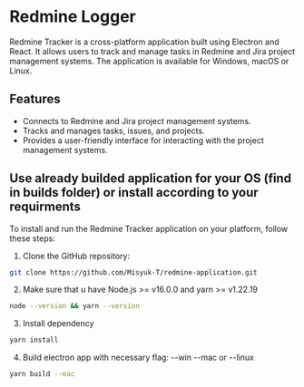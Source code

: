 # Redmine Logger

Redmine Tracker is a cross-platform application built using Electron and React. It allows users to track
and manage tasks in Redmine and Jira project management systems.
The application is available for Windows, macOS or Linux.

## Features

- Connects to Redmine and Jira project management systems.
- Tracks and manages tasks, issues, and projects.
- Provides a user-friendly interface for interacting with the project management systems.

## Use already builded application for your OS (find in builds folder) or install according to your requirments

To install and run the Redmine Tracker application on your platform, follow these steps:

1. Clone the GitHub repository:

```bash
git clone https://github.com/Misyuk-T/redmine-application.git
```

2. Make sure that u have Node.js >= v16.0.0 and yarn >= v1.22.19

```bash
node --version && yarn --version
```

3. Install dependency

```bash
yarn install
```

4. Build electron app with necessary flag: --win --mac or --linux

```bash
yarn build --mac
```
